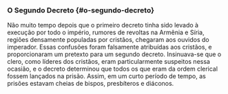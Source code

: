 ### O Segundo Decreto {#o-segundo-decreto}

Não muito tempo depois que o primeiro decreto tinha sido levado à execução por todo o império, rumores de revoltas na Armênia e Síria, regiões densamente populadas por cristãos, chegaram aos ouvidos do imperador. Essas confusões foram falsamente atribuídas aos cristãos, e proporcionaram um pretexto para um segundo decreto. Insinuava-se que o clero, como líderes dos cristãos, eram particularmente suspeitos nessa ocasião, e o decreto determinou que todos os que eram da ordem clerical fossem lançados na prisão. Assim, em um curto período de tempo, as prisões estavam cheias de bispos, presbíteros e diáconos.